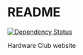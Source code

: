 # README

[![Dependency Status](https://gemnasium.com/juliancheal/hardwareclub.svg)](https://gemnasium.com/juliancheal/hardwareclub)

Hardware Club website